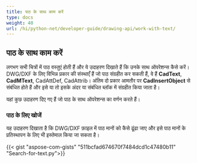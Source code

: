 ```yaml
---
title: पाठ के साथ काम करें
type: docs
weight: 40
url: /hi/python-net/developer-guide/drawing-api/work-with-text/
---
```


## **पाठ के साथ काम करें**

लगभग सभी चित्रों में पाठ वस्तुएं होती हैं और ये उदाहरण दिखाते हैं कि उनके साथ ऑपरेशन्स कैसे करें। 
DWG/DXF के लिए विभिन्न प्रकार की संस्थाएँ हैं जो पाठ संग्रहीत कर सकती हैं, वे हैं **CadText**, **CadMText**, CadAttDef, CadAttrib। अंतिम दो प्रकार आमतौर पर 
**CadInsertObject** से संबंधित होते हैं और इसे या तो इसके अंदर या संबंधित ब्लॉक में संग्रहीत किया जाता है।

यहां कुछ उदाहरण दिए गए हैं जो पाठ के साथ ऑपरेशन्स का वर्णन करते हैं।

### **पाठ के लिए खोजें**

यह उदाहरण दिखाता है कि DWG/DXF फ़ाइल में पाठ मानों को कैसे ढूंढा जाए और इसे पाठ मानों के प्रतिस्थापन के लिए भी इस्तेमाल किया जा सकता है।

{{< gist "aspose-com-gists" "511bcfad674670f7484dcd1c47480b11" "Search-for-text.py">}}
